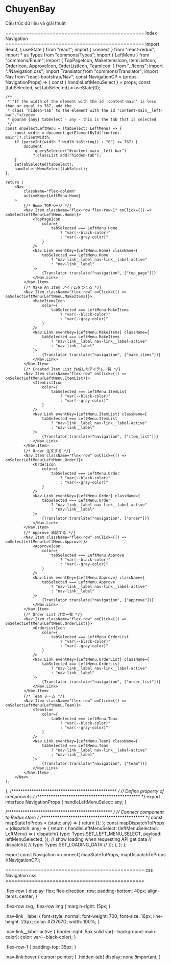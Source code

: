 # ChuyenBay
Cấu trúc dữ liệu và giải thuật

=============================================== index Navigation ===============================================
import React, { useState } from "react";
import { connect } from "react-redux";
import * as Types from "commons/Types";
import { LeftMenu } from "commons/Enum";
import {
    TopPageIcon,
    MakeItemsIcon,
    ItemListIcon,
    OrderIcon,
    ApproveIcon,
    OrderListIcon,
    TeamIcon,
} from "../Icons";
import "./Navigation.css";
import Translator from "commons/Translator";
import Nav from "react-bootstrap/Nav";
const NavigationCP = (props: NavigationProps) => {
    const { handleLeftMenuSelect } = props;
    const [tabSelected, setTabSelected] = useState(0);

    /**
     * "If the width of the element with the id 'content-main' is less than or equal to 767, add the
     * class 'hidden-tab' to the element with the id 'content-main__left-bar'."</code>
     * @param {any} tabSelect - any - this is the tab that is selected
     */
    const onSelectLeftMenu = (tabSelect: LeftMenu) => {
        const width = document.getElementById("content-main")?.clientWidth;
        if (parseInt(width ? width.toString() : "0") <= 767) {
            document
                .querySelector("#content-main__left-bar")
                ?.classList.add("hidden-tab");
        }
        setTabSelected(tabSelect);
        handleLeftMenuSelect(tabSelect);
    };

    return (
        <Nav
            className="flex-column"
            activeKey={LeftMenu.Home}
        >
            {/* Home TOPページ */}
            <Nav.Item className="flex-row flex-row-1" onClick={() => onSelectLeftMenu(LeftMenu.Home)}>
                <TopPageIcon
                    color={
                        tabSelected === LeftMenu.Home
                            ? "var(--black-color)"
                            : "var(--gray-color)"
                    }
                />
                <Nav.Link eventKey={LeftMenu.Home} className={
                    tabSelected === LeftMenu.Home
                        ? "nav-link__label nav-link__label-active"
                        : "nav-link__label"
                }>
                    {Translator.translate("navigation", ["top_page"])}
                </Nav.Link>
            </Nav.Item>
            {/* Make An Item アイテムをつくる */}
            <Nav.Item className="flex-row" onClick={() => onSelectLeftMenu(LeftMenu.MakeItems)}>
                <MakeItemsIcon
                    color={
                        tabSelected === LeftMenu.MakeItems
                            ? "var(--black-color)"
                            : "var(--gray-color)"
                    }
                />
                <Nav.Link eventKey={LeftMenu.MakeItems} className={
                    tabSelected === LeftMenu.MakeItems
                        ? "nav-link__label nav-link__label-active"
                        : "nav-link__label"
                }>
                    {Translator.translate("navigation", ["make_items"])}
                </Nav.Link>
            </Nav.Item>
            {/* Created Item List 作成したアイテム一覧 */}
            <Nav.Item className="flex-row" onClick={() => onSelectLeftMenu(LeftMenu.ItemList)}>
                <ItemListIcon
                    color={
                        tabSelected === LeftMenu.ItemList
                            ? "var(--black-color)"
                            : "var(--gray-color)"
                    }
                />
                <Nav.Link eventKey={LeftMenu.ItemList} className={
                    tabSelected === LeftMenu.ItemList
                        ? "nav-link__label nav-link__label-active"
                        : "nav-link__label"
                }>
                    {Translator.translate("navigation", ["item_list"])}
                </Nav.Link>
            </Nav.Item>
            {/* Order 注文する */}
            <Nav.Item className="flex-row" onClick={() => onSelectLeftMenu(LeftMenu.Order)}>
                <OrderIcon
                    color={
                        tabSelected === LeftMenu.Order
                            ? "var(--black-color)"
                            : "var(--gray-color)"
                    }
                />
                <Nav.Link eventKey={LeftMenu.Order} className={
                    tabSelected === LeftMenu.Order
                        ? "nav-link__label nav-link__label-active"
                        : "nav-link__label"
                }>
                    {Translator.translate("navigation", ["order"])}
                </Nav.Link>
            </Nav.Item>
            {/* Approve 承認する */}
            <Nav.Item className="flex-row" onClick={() => onSelectLeftMenu(LeftMenu.Approve)}>
                <ApproveIcon
                    color={
                        tabSelected === LeftMenu.Approve
                            ? "var(--black-color)"
                            : "var(--gray-color)"
                    }
                />
                <Nav.Link eventKey={LeftMenu.Approve} className={
                    tabSelected === LeftMenu.Approve
                        ? "nav-link__label nav-link__label-active"
                        : "nav-link__label"
                }>
                    {Translator.translate("navigation", ["approve"])}
                </Nav.Link>
            </Nav.Item>
            {/* Order List 注文一覧 */}
            <Nav.Item className="flex-row" onClick={() => onSelectLeftMenu(LeftMenu.OrderList)}>
                <OrderListIcon
                    color={
                        tabSelected === LeftMenu.OrderList
                            ? "var(--black-color)"
                            : "var(--gray-color)"
                    }
                />
                <Nav.Link eventKey={LeftMenu.OrderList} className={
                    tabSelected === LeftMenu.OrderList
                        ? "nav-link__label nav-link__label-active"
                        : "nav-link__label"
                }>
                    {Translator.translate("navigation", ["order_list"])}
                </Nav.Link>
            </Nav.Item>
            {/* Team チーム */}
            <Nav.Item className="flex-row" onClick={() => onSelectLeftMenu(LeftMenu.Team)}>
                <TeamIcon
                    color={
                        tabSelected === LeftMenu.Team
                            ? "var(--black-color)"
                            : "var(--gray-color)"
                    }
                />
                <Nav.Link eventKey={LeftMenu.Team} className={
                    tabSelected === LeftMenu.Team
                        ? "nav-link__label nav-link__label-active"
                        : "nav-link__label"
                }>
                    {Translator.translate("navigation", ["team"])}
                </Nav.Link>
            </Nav.Item>
        </Nav>
    );
};
/*********************************************** */
//       Define property of components            /
/*********************************************** */
export interface NavigationProps {
    handleLeftMenuSelect: any;
}

/*********************************************** */
//       Connect component to Redux store         /
/*********************************************** */
const mapStateToProps = (state: any) => {
    return {};
};
const mapDispatchToProps = (dispatch: any) => {
    return {
        handleLeftMenuSelect: (leftMenuSelected: LeftMenu) => {
            dispatch({
                type: Types.SET_LEFT_MENU_SELECT,
                payload: leftMenuSelected,
            });
            // show loading when requesting API get data
            // dispatch({
            //     type: Types.SET_LOADING_DATA
            // });
        },
    };
};

export const Navigation = connect(
    mapStateToProps,
    mapDispatchToProps
)(NavigationCP);

=============================================== css Navigation.css ===============================================

.flex-row {
    display: flex;
    flex-direction: row;
    padding-bottom: 40px;
    align-items: center;
}

.flex-row svg,
.flex-row img {
    margin-right: 15px;
}

.nav-link__label {
    font-style: normal;
    font-weight: 700;
    font-size: 16px;
    line-height: 23px;
    color: #73767D;
    width: 100%;
}

.nav-link__label-active {
    border-right: 5px solid var(--background-main-color);
    color: var(--black-color);
}

.flex-row-1 {
    padding-top: 35px;
}

.nav-link:hover {
    cursor: pointer;
}
.hidden-tab{
    display: none !important;
}

